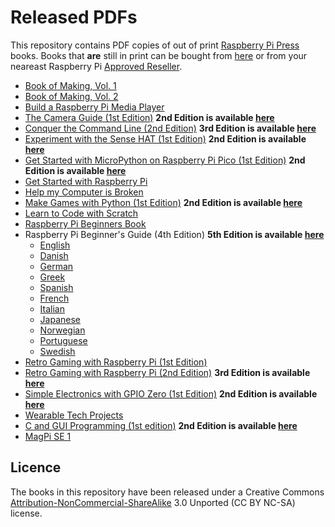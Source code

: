 # Released PDFs

This repository contains PDF copies of out of print [Raspberry Pi Press](https://www.raspberrypi.com/books-magazines/) books. Books that **are** still in print can be bought from [here](https://magazine.raspberrypi.com/books) or from your neareast Raspberry Pi [Approved Reseller](https://www.raspberrypi.com/resellers/).

* [Book of Making, Vol. 1](https://github.com/raspberrypipress/released-pdfs/raw/main/book-of-making-vol-1.pdf)
* [Book of Making, Vol. 2](https://github.com/raspberrypipress/released-pdfs/raw/main/book-of-making-vol-2.pdf)
* [Build a Raspberry Pi Media Player](https://github.com/raspberrypipress/released-pdfs/raw/main/build-a-raspberry-pi-media-player.pdf)
* [The Camera Guide (1st Edition)](https://github.com/raspberrypipress/released-pdfs/raw/main/camera-guide.pdf) **2nd Edition is available [here](https://magazine.raspberrypi.com/books/camera-guide-2nd-edition)**
* [Conquer the Command Line (2nd Edition)](https://github.com/raspberrypipress/released-pdfs/raw/main/conquer-the-command-line-v2.pdf) **3rd Edition is available [here](https://magazine.raspberrypi.com/books/conquer-the-command-line-3rd-edition)**
* [Experiment with the Sense HAT (1st Edition)](https://github.com/raspberrypipress/released-pdfs/raw/main/experiment-with-the-sense-hat.pdf) **2nd Edition is available [here](https://magazine.raspberrypi.com/books/experiment-with-the-sense-hat-2nd-edition)**
* [Get Started with MicroPython on Raspberry Pi Pico (1st Edition)](https://github.com/raspberrypipress/released-pdfs/raw/main/get-started-with-micropython-raspberry-pi-pico.pdf) **2nd Edition is available [here](https://magazine.raspberrypi.com/books/get-started-micropython-pico-2ed)**
* [Get Started with Raspberry Pi](https://github.com/raspberrypipress/released-pdfs/raw/main/get-started-with-raspberry-pi.pdf)
* [Help my Computer is Broken](https://github.com/raspberrypipress/released-pdfs/raw/main/help-my-computer-is-broken.pdf)
* [Make Games with Python (1st Edition)](https://github.com/raspberrypipress/released-pdfs/raw/main/make-games-with-python.pdf) **2nd Edition is available [here](https://magazine.raspberrypi.com/books/make-games-with-python-2nd-edition)**
* [Learn to Code with Scratch](https://github.com/raspberrypipress/released-pdfs/raw/main/learn-to-code-with-scratch.pdf)
* [Raspberry Pi Beginners Book](https://github.com/raspberrypipress/released-pdfs/raw/main/raspberry-pi-beginners-book.pdf)
* Raspberry Pi Beginner's Guide (4th Edition) **5th Edition is available [here](https://magazine.raspberrypi.com/books/beginners-guide-5th-ed-buy-now)**
  * [English](https://github.com/raspberrypipress/released-pdfs/raw/main/beginners-guide-v4-English.pdf)
  * [Danish](https://github.com/raspberrypipress/released-pdfs/raw/main/beginners-guide-v4-Danish.pdf)
  * [German](https://github.com/raspberrypipress/released-pdfs/raw/main/beginners-guide-v4-German.pdf)
  * [Greek](https://github.com/raspberrypipress/released-pdfs/raw/main/beginners-guide-v4-Greek.pdf)
  * [Spanish](https://github.com/raspberrypipress/released-pdfs/raw/main/beginners-guide-v4-Spanish.pdf)
  * [French](https://github.com/raspberrypipress/released-pdfs/raw/main/beginners-guide-v4-French.pdf)
  * [Italian](https://github.com/raspberrypipress/released-pdfs/raw/main/beginners-guide-v4-Italian.pdf)
  * [Japanese](https://github.com/raspberrypipress/released-pdfs/raw/main/beginners-guide-v4-Japanese.pdf)
  * [Norwegian](https://github.com/raspberrypipress/released-pdfs/raw/main/beginners-guide-v4-Norwegian.pdf)
  * [Portuguese](https://github.com/raspberrypipress/released-pdfs/raw/main/beginners-guide-v4-Portuguese.pdf)
  * [Swedish](https://github.com/raspberrypipress/released-pdfs/raw/main/beginners-guide-v4-Swedish.pdf)
* [Retro Gaming with Raspberry Pi (1st Edition)](https://github.com/raspberrypipress/released-pdfs/raw/main/retro-gaming-with-raspberry-pi.pdf)
* [Retro Gaming with Raspberry Pi (2nd Edition)](https://github.com/raspberrypipress/released-pdfs/raw/main/retro-gaming-with-raspberry-pi-2nd-edition.pdf) **3rd Edition is available [here](https://magazine.raspberrypi.com/books/retro-gaming-raspberry-pi-3rd-edition)**
* [Simple Electronics with GPIO Zero (1st Edition)](https://github.com/raspberrypipress/released-pdfs/raw/main/simple-electronics-with-gpio-zero.pdf) **2nd Edition is available [here](https://magazine.raspberrypi.com/books/simple-electronics-with-gpio-zero-2nd-edition)**
* [Wearable Tech Projects](https://github.com/raspberrypipress/released-pdfs/raw/main/wearable-tech-projects.pdf)
* [C and GUI Programming (1st edition)](https://github.com/raspberrypipress/released-pdfs/raw/main/C_and_GUI_programming_v1.pdf) **2nd Edition is available [here](https://magazine.raspberrypi.com/books/c-gui-programming-2)**
* [MagPi SE 1](https://github.com/raspberrypipress/released-pdfs/raw/main/MagPi_Issue_SE_1.pdf)

## Licence

The books in this repository have been released under a Creative Commons [Attribution-NonCommercial-ShareAlike](https://creativecommons.org/licenses/by-nc-sa/3.0/) 3.0 Unported (CC BY NC-SA) license. 
